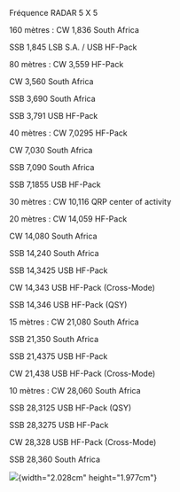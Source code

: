 Fréquence RADAR 5 X 5

160 mètres : CW 1,836 South Africa

SSB 1,845 LSB S.A. / USB HF-Pack

80 mètres : CW 3,559 HF-Pack

CW 3,560 South Africa

SSB 3,690 South Africa

SSB 3,791 USB HF-Pack

40 mètres : CW 7,0295 HF-Pack

CW 7,030 South Africa

SSB 7,090 South Africa

SSB 7,1855 USB HF-Pack

30 mètres : CW 10,116 QRP center of activity

20 mètres : CW 14,059 HF-Pack

CW 14,080 South Africa

SSB 14,240 South Africa

SSB 14,3425 USB HF-Pack

CW 14,343 USB HF-Pack (Cross-Mode)

SSB 14,346 USB HF-Pack (QSY)

15 mètres : CW 21,080 South Africa

SSB 21,350 South Africa

SSB 21,4375 USB HF-Pack

CW 21,438 USB HF-Pack (Cross-Mode)

10 mètres : CW 28,060 South Africa

SSB 28,3125 USB HF-Pack (QSY)

SSB 28,3275 USB HF-Pack

CW 28,328 USB HF-Pack (Cross-Mode)

SSB 28,360 South Africa

![](Pictures/100002010000007600000073C469DB328F72E778.png){width="2.028cm"
height="1.977cm"}
